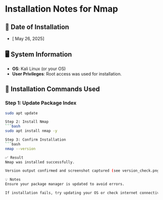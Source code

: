 # Installation Notes for Nmap

## 📅 Date of Installation
- [ May 26, 2025]

## 🖥️ System Information
- **OS**: Kali Linux (or your OS)
- **User Privileges**: Root access was used for installation.

## 🔧 Installation Commands Used

### Step 1: Update Package Index
```bash
sudo apt update

Step 2: Install Nmap
```bash
sudo apt install nmap -y

Step 3: Confirm Installation
```bash
nmap --version

✅ Result
Nmap was installed successfully.

Version output confirmed and screenshot captured (see version_check.png).

💡 Notes
Ensure your package manager is updated to avoid errors.

If installation fails, try updating your OS or check internet connectivity.
